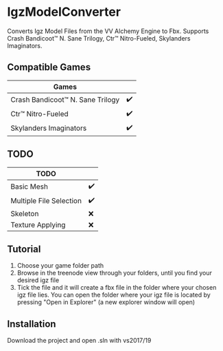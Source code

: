 # IgzModelConverter
Converts Igz Model Files from the VV Alchemy Engine to Fbx. Supports Crash Bandicoot™ N. Sane Trilogy, Ctr™ Nitro-Fueled, Skylanders Imaginators.

## Compatible Games
| Games                            |                    |
|----------------------------------|--------------------|
| Crash Bandicoot™ N. Sane Trilogy | :heavy_check_mark: |
| Ctr™ Nitro-Fueled                | :heavy_check_mark: |
| Skylanders Imaginators           | :heavy_check_mark: |

## TODO

| TODO                    |                    |
|-------------------------|--------------------|
| Basic Mesh              | :heavy_check_mark: |
| Multiple File Selection | :heavy_check_mark: |
| Skeleton                | :x:                |
| Texture Applying        | :x:                |

## Tutorial
1. Choose your game folder path 
2. Browse in the treenode view through your folders, until you find your desired igz file
3. Tick the file and it will create a fbx file in the folder where your chosen igz file lies.
You can open the folder where your igz file is located by pressing "Open in Explorer" (a new explorer window will open)

## Installation
Download the project and open .sln with vs2017/19
